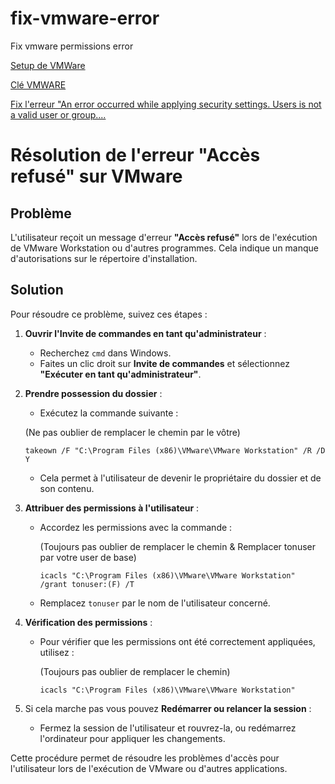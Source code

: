 # fix-vmware-error
Fix vmware permissions error

[Setup de VMWare](https://www.mediafire.com/file/qj01yrmb473yzjc/VMware-workstation-full-17.6.0-24238078.exe/file)

[Clé VMWARE](https://github.com/hegdepavankumar/VMware-Workstation-Pro-17-Licence-Keys)

[Fix l'erreur "An error occurred while applying security settings. Users is not a valid user or group....](https://community.broadcom.com/vmware-cloud-foundation/discussion/1760-24238078-users-is-not-a-valid-user-or-group#:~:text=An%20error%20occurred%20while%20applying,Cancel%20to%20end%20the%20install.)


# Résolution de l'erreur "Accès refusé" sur VMware

## Problème
L'utilisateur reçoit un message d'erreur **"Accès refusé"** lors de l'exécution de VMware Workstation ou d'autres programmes. Cela indique un manque d'autorisations sur le répertoire d'installation.

## Solution
Pour résoudre ce problème, suivez ces étapes :

1. **Ouvrir l'Invite de commandes en tant qu'administrateur** :
   - Recherchez `cmd` dans Windows.
   - Faites un clic droit sur **Invite de commandes** et sélectionnez **"Exécuter en tant qu'administrateur"**.

2. **Prendre possession du dossier** :
   - Exécutez la commande suivante :

	(Ne pas oublier de remplacer le chemin par le vôtre)

      ```takeown /F "C:\Program Files (x86)\VMware\VMware Workstation" /R /D Y ```
 
   - Cela permet à l'utilisateur de devenir le propriétaire du dossier et de son contenu.

4. **Attribuer des permissions à l'utilisateur** :
   - Accordez les permissions avec la commande :
    
	 (Toujours pas oublier de remplacer le chemin & Remplacer tonuser par votre user de base)
	
      ```icacls "C:\Program Files (x86)\VMware\VMware Workstation" /grant tonuser:(F) /T ```
   
   - Remplacez `tonuser` par le nom de l'utilisateur concerné.

5. **Vérification des permissions** :
   - Pour vérifier que les permissions ont été correctement appliquées, utilisez :
     
	 (Toujours pas oublier de remplacer le chemin)
 
     ```icacls "C:\Program Files (x86)\VMware\VMware Workstation"```

5. Si cela marche pas vous pouvez **Redémarrer ou relancer la session** :
   - Fermez la session de l'utilisateur et rouvrez-la, ou redémarrez l'ordinateur pour appliquer les changements.

Cette procédure permet de résoudre les problèmes d'accès pour l'utilisateur lors de l'exécution de VMware ou d'autres applications.


